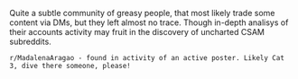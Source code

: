 Quite a subtle community of greasy people, that most likely trade some content via DMs, but they left almost no trace. Though in-depth analisys of their accounts activity may fruit in the discovery of uncharted CSAM subreddits.

	r/MadalenaAragao - found in activity of an active poster. Likely Cat 3, dive there someone, please!
